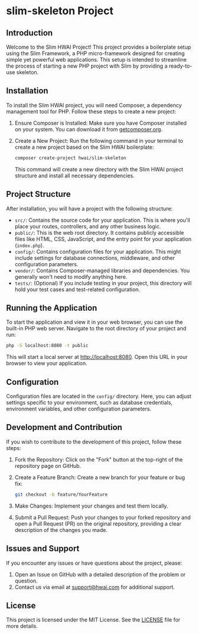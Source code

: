 # slim-skeleton Project

## Introduction

Welcome to the Slim HWAI Project! This project provides a boilerplate setup using the Slim Framework, a PHP micro-framework designed for creating simple yet powerful web applications. This setup is intended to streamline the process of starting a new PHP project with Slim by providing a ready-to-use skeleton.

## Installation

To install the Slim HWAI project, you will need Composer, a dependency management tool for PHP. Follow these steps to create a new project:

1. Ensure Composer is Installed: Make sure you have Composer installed on your system. You can download it from [getcomposer.org](https://getcomposer.org).

2. Create a New Project: Run the following command in your terminal to create a new project based on the Slim HWAI boilerplate:

    ```bash
    composer create-project hwai/slim-skeleton
    ```

    This command will create a new directory with the Slim HWAI project structure and install all necessary dependencies.

## Project Structure

After installation, you will have a project with the following structure:

-   `src/`: Contains the source code for your application. This is where you'll place your routes, controllers, and any other business logic.
-   `public/`: This is the web root directory. It contains publicly accessible files like HTML, CSS, JavaScript, and the entry point for your application (`index.php`).
-   `config/`: Contains configuration files for your application. This might include settings for database connections, middleware, and other configuration parameters.
-   `vendor/`: Contains Composer-managed libraries and dependencies. You generally won't need to modify anything here.
-   `tests/`: (Optional) If you include testing in your project, this directory will hold your test cases and test-related configuration.

## Running the Application

To start the application and view it in your web browser, you can use the built-in PHP web server. Navigate to the root directory of your project and run:

```bash
php -S localhost:8080 -t public
```

This will start a local server at [http://localhost:8080](http://localhost:8080). Open this URL in your browser to view your application.

## Configuration

Configuration files are located in the `config/` directory. Here, you can adjust settings specific to your environment, such as database credentials, environment variables, and other configuration parameters.

## Development and Contribution

If you wish to contribute to the development of this project, follow these steps:

1. Fork the Repository: Click on the "Fork" button at the top-right of the repository page on GitHub.

2. Create a Feature Branch: Create a new branch for your feature or bug fix:

    ```bash
    git checkout -b feature/YourFeature
    ```

3. Make Changes: Implement your changes and test them locally.

4. Submit a Pull Request: Push your changes to your forked repository and open a Pull Request (PR) on the original repository, providing a clear description of the changes you made.

## Issues and Support

If you encounter any issues or have questions about the project, please:

1. Open an Issue on GitHub with a detailed description of the problem or question.
2. Contact us via email at support@hwai.com for additional support.

## License

This project is licensed under the MIT License. See the [LICENSE](LICENSE) file for more details.
